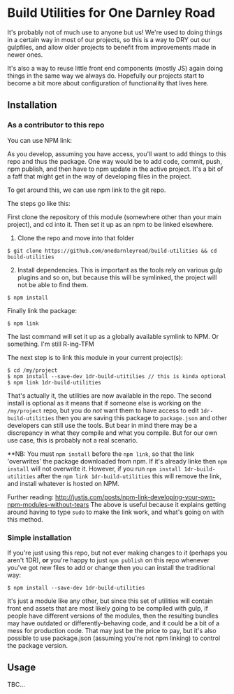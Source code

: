 # Build Utilities for One Darnley Road

It's probably not of much use to anyone but us! We're used to doing things in a certain way in most
of our projects, so this is a way to DRY out our gulpfiles, and allow older projects to benefit from 
improvements made in newer ones. 

It's also a way to reuse little front end components (mostly JS) again doing things in the same way we always do. Hopefully our projects start to become a bit more about configuration of functionality that lives here.

## Installation
### As a contributor to this repo

You can use NPM link:

As you develop, assuming you have access, you'll want to add things to this repo and thus the package. One way would be to add code, commit, push, npm publish, and then have to npm update in the active project. It's a bit of a faff that might get in the way of developing files in the project.

To get around this, we can use npm link to the git repo.

The steps go like this:

First clone the repository of this module (somewhere other than your main project), and
cd into it. Then set it up as an npm to be linked elsewhere.


1. Clone the repo and move into that folder
```
$ git clone https://github.com/onedarnleyroad/build-utilities && cd build-utilities
```

2. Install dependencies. This is important as the tools rely on various gulp plugins and so on,
but because this will be symlinked, the project will not be able to find them.
```
$ npm install
```

Finally link the package:
```
$ npm link
```

The last command will set it up as a globally available symlink to NPM. Or something. I'm still R-ing-TFM

The next step is to link this module in your current project(s):

```
$ cd /my/project
$ npm install --save-dev 1dr-build-utitilies // this is kinda optional
$ npm link 1dr-build-utilities
```

That's actually it, the utilities are now available in the repo. The second install is optional as it means that if someone else is working on the `/my/project` repo, but you do *not* want them to have access to edit `1dr-build-utilities` then you are saving this package to `package.json` and other developers can still use the tools. But bear in mind there may be a discrepancy in what they compile and what you compile. But for our own use case, this is probably not a real scenario.

**NB: You must `npm install` before the `npm link`, so that the link 'overwrites' the package downloaded from npm. If it's already linke then `npm install` will not overwrite it. However, if you run `npm install 1dr-build-utilities` after the `npm link 1dr-build-utilities` this will remove the link, and install whatever is hosted on NPM.

Further reading: http://justjs.com/posts/npm-link-developing-your-own-npm-modules-without-tears
The above is useful because it explains getting around having to type `sudo` to make the link work, and what's going on with this method.


### Simple installation

If you're just using this repo, but not ever making changes to it (perhaps you aren't 1DR), **or** you're happy to just `npm publish` on this repo whenever you've got new files to add or change then you can install the traditional way:

```
$ npm install --save-dev 1dr-build-utilities
```

It's just a module like any other, but since this set of utilities will contain front end assets that are most likely going to be compiled with gulp, if people have different versions of the modules, then the resulting bundles may have outdated or differently-behaving code, and it could be a bit of a mess for production code. That may just be the price to pay, but it's also possible to use package.json (assuming you're not npm linking) to control the package version.


## Usage

TBC...

